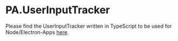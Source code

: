 # PA.UserInputTracker

Please find the UserInputTracker written in TypeScript to be used  for Node/Electron-Apps [here](/typescript/README.md).
